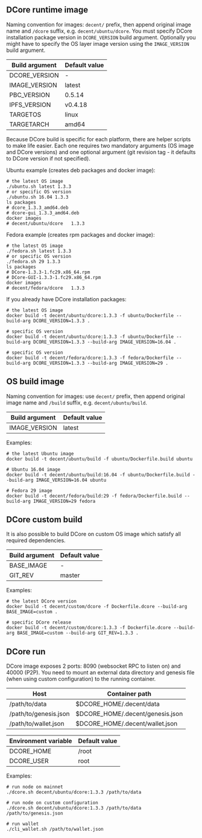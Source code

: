 ## DCore runtime image

Naming convention for images: `decent/` prefix, then append original image name and `/dcore` suffix, e.g. `decent/ubuntu/dcore`. You must specify DCore installation package version in `DCORE_VERSION` build argument. Optionally you might have to specify the OS layer image version using the `IMAGE_VERSION` build argument.

| Build argument | Default value |
| --------------- | ------------- |
| DCORE_VERSION | - |
| IMAGE_VERSION | latest |
| PBC_VERSION | 0.5.14 |
| IPFS_VERSION | v0.4.18 |
| TARGETOS | linux |
| TARGETARCH | amd64 |

Because DCore build is specific for each platform, there are helper scripts to make life easier. Each one requires
two mandatory arguments (OS image and DCore versions) and one optional argument (git revision tag - it defaults to DCore version if not specified).

Ubuntu example (creates deb packages and docker image):

    # the latest OS image
    ./ubuntu.sh latest 1.3.3
    # or specific OS version
    ./ubuntu.sh 16.04 1.3.3
    ls packages
    # dcore_1.3.3_amd64.deb
    # dcore-gui_1.3.3_amd64.deb
    docker images
    # decent/ubuntu/dcore   1.3.3

Fedora example (creates rpm packages and docker image):

    # the latest OS image
    ./fedora.sh latest 1.3.3
    # or specific OS version
    ./fedora.sh 29 1.3.3
    ls packages
    # DCore-1.3.3-1.fc29.x86_64.rpm
    # DCore-GUI-1.3.3-1.fc29.x86_64.rpm
    docker images
    # decent/fedora/dcore   1.3.3

If you already have DCore installation packages:

    # the latest OS image
    docker build -t decent/ubuntu/dcore:1.3.3 -f ubuntu/Dockerfile --build-arg DCORE_VERSION=1.3.3 .

    # specific OS version
    docker build -t decent/ubuntu/dcore:1.3.3 -f ubuntu/Dockerfile --build-arg DCORE_VERSION=1.3.3 --build-arg IMAGE_VERSION=16.04 .

    # specific OS version
    docker build -t decent/fedora/dcore:1.3.3 -f fedora/Dockerfile --build-arg DCORE_VERSION=1.3.3 --build-arg IMAGE_VERSION=29 .

## OS build image

Naming convention for images: use `decent/` prefix, then append original image name and `/build` suffix, e.g. `decent/ubuntu/build`.

| Build argument | Default value |
| --------------- | ------------- |
| IMAGE_VERSION | latest |

Examples:

    # the latest Ubuntu image
    docker build -t decent/ubuntu/build -f ubuntu/Dockerfile.build ubuntu

    # Ubuntu 16.04 image
    docker build -t decent/ubuntu/build:16.04 -f ubuntu/Dockerfile.build --build-arg IMAGE_VERSION=16.04 ubuntu

    # Fedora 29 image
    docker build -t decent/fedora/build:29 -f fedora/Dockerfile.build --build-arg IMAGE_VERSION=29 fedora

## DCore custom build

It is also possible to build DCore on custom OS image which satisfy all required dependencies.

| Build argument | Default value |
| --------------- | ------------- |
| BASE_IMAGE | - |
| GIT_REV | master |

Examples:

    # the latest DCore version
    docker build -t decent/custom/dcore -f Dockerfile.dcore --build-arg BASE_IMAGE=custom .

    # specific DCore release
    docker build -t decent/custom/dcore:1.3.3 -f Dockerfile.dcore --build-arg BASE_IMAGE=custom --build-arg GIT_REV=1.3.3 .

## DCore run

DCore image exposes 2 ports: 8090 (websocket RPC to listen on) and 40000 (P2P).
You need to mount an external data directory and genesis file (when using custom configuration) to the running container.

| Host | Container path |
| ---- | -------------- |
| /path/to/data | $DCORE_HOME/.decent/data |
| /path/to/genesis.json | $DCORE_HOME/.decent/genesis.json |
| /path/to/wallet.json | $DCORE_HOME/.decent/wallet.json |

| Environment variable | Default value |
| -------------------- | ------------- |
| DCORE_HOME | /root |
| DCORE_USER | root |

Examples:

    # run node on mainnet
    ./dcore.sh decent/ubuntu/dcore:1.3.3 /path/to/data

    # run node on custom configuration
    ./dcore.sh decent/ubuntu/dcore:1.3.3 /path/to/data /path/to/genesis.json

    # run wallet
    ./cli_wallet.sh /path/to/wallet.json
